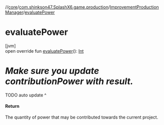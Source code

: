 //[core](../../../index.md)/[com.shinkson47.SplashX6.game.production](../index.md)/[ImprovementProductionManager](index.md)/[evaluatePower](evaluate-power.md)

# evaluatePower

[jvm]\
open override fun [evaluatePower](evaluate-power.md)(): [Int](https://kotlinlang.org/api/latest/jvm/stdlib/kotlin/-int/index.html)

# ***Make sure you update*** ***contributionPower*** ***with result.***

TODO auto update ^

#### Return

The quantity of power that may be contributed towards the current project.
